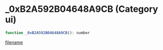 # _0xB2A592B04648A9CB (Category ui)

```js
function _0xB2A592B04648A9CB(): number
```

[filename](_0xB2A592B04648A9CB_m.md ':include')